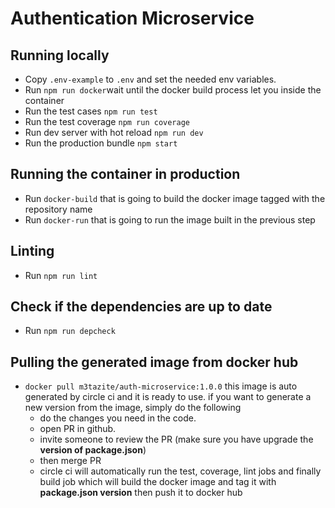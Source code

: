 # Authentication Microservice

## Running locally
- Copy `.env-example` to `.env` and set the needed env variables.
- Run `npm run docker`wait until the docker build process let you inside the container
- Run the test cases `npm run test`
- Run the test coverage `npm run coverage`
- Run dev server with hot reload `npm run dev`
- Run the production bundle `npm start`

## Running the container in production
- Run `docker-build` that is going to build the docker image tagged with the repository name
- Run `docker-run` that is going to run the image built in the previous step

## Linting

- Run `npm run lint`

## Check if the dependencies are up to date
- Run `npm run depcheck`

## Pulling the generated image from docker hub
- `docker pull m3tazite/auth-microservice:1.0.0` this image is auto generated by circle ci and it is ready to use.
if you want to generate a new version from the image, simply do the following
    - do the changes you need in the code.
    - open PR in github.
    - invite someone to review the PR (make sure you have upgrade the **version of package.json**)
    - then merge PR
    - circle ci will automatically run the test, coverage, lint jobs and finally build job which will build the docker image and tag it with **package.json version** then push it to docker hub
